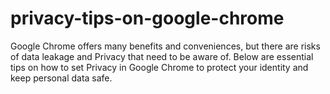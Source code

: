 # privacy-tips-on-google-chrome
Google Chrome offers many benefits and conveniences, but there are risks of data leakage and Privacy that need to be aware of. Below are essential tips on how to set Privacy in Google Chrome to protect your identity and keep personal data safe.
